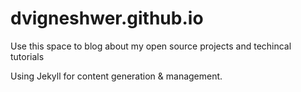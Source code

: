 # dvigneshwer.github.io

Use this space to blog about my open source projects and techincal tutorials

Using Jekyll for content generation & management.
